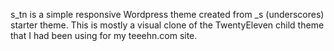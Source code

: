 s_tn is a simple responsive Wordpress theme created from _s (underscores) starter theme.
This is mostly a visual clone of the TwentyEleven child theme that I had been using for my
teeehn.com site.
